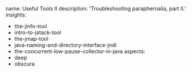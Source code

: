 name: Useful Tools II
description: 'Troubleshooting paraphernalia, part II.'
insights:
  - the-jinfo-tool
  - intro-to-jstack-tool
  - the-jmap-tool
  - java-naming-and-directory-interface-jndi
  - the-concurrent-low-pause-collector-in-java
aspects:
  - deep
  - obscura
 
